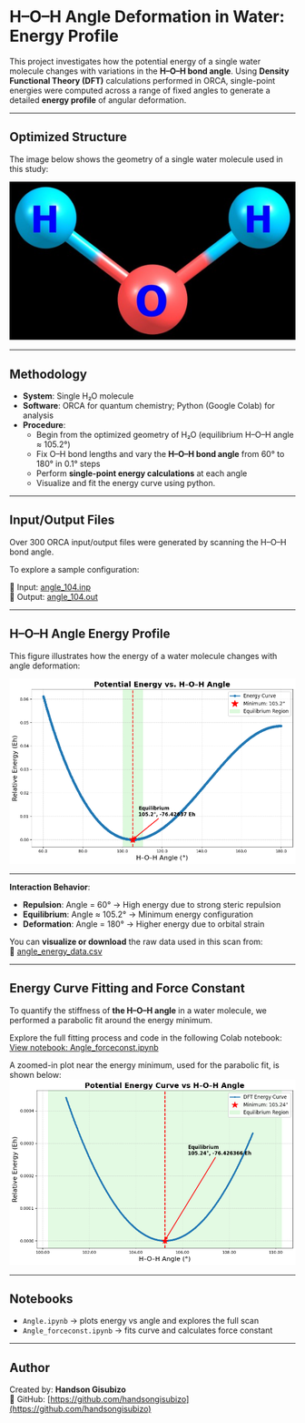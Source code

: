 # H–O–H Angle Deformation in Water: Energy Profile

This project investigates how the potential energy of a single water molecule changes with variations in the **H–O–H bond angle**. Using **Density Functional Theory (DFT)** calculations performed in ORCA, single-point energies were computed across a range of fixed angles to generate a detailed **energy profile** of angular deformation.

---

## Optimized Structure

The image below shows the geometry of a single water molecule used in this study:

![Optimized Water](./water.jpg)

---

## Methodology

- **System**: Single H₂O molecule  
- **Software**: ORCA for quantum chemistry; Python (Google Colab) for analysis  
- **Procedure**:
  - Begin from the optimized geometry of H₂O (equilibrium H–O–H angle ≈ 105.2°)
  - Fix O–H bond lengths and vary the **H–O–H bond angle** from 60° to 180° in 0.1° steps
  - Perform **single-point energy calculations** at each angle
  - Visualize and fit the energy curve using python.
 
---

## Input/Output Files
Over 300 ORCA input/output files were generated by scanning the H–O–H bond angle.

To explore a sample configuration:

🔹 Input:  [angle_104.inp](./angle_104.inp)  
🔹 Output: [angle_104.out](./angle_104.out)


---

## H–O–H Angle Energy Profile

This figure illustrates how the energy of a water molecule changes with angle deformation:

![H–O–H Energy Curve](./energy_curve.png)

---

**Interaction Behavior**:
- **Repulsion**: Angle = 60° → High energy due to strong steric repulsion  
- **Equilibrium**: Angle ≈ 105.2° → Minimum energy configuration  
- **Deformation**: Angle = 180° → Higher energy due to orbital strain  

You can **visualize or download** the raw data used in this scan from:  
📎 [angle_energy_data.csv](./angle_energy_data.csv)

---

## Energy Curve Fitting and Force Constant

To quantify the stiffness of **the H–O–H angle** in a water molecule, we performed a parabolic fit around the energy minimum.

Explore the full fitting process and code in the following Colab notebook:
 [View notebook: Angle_forceconst.ipynb](./Angle_forceconst.ipynb)

A zoomed-in plot near the energy minimum, used for the parabolic fit, is shown below:
![Parabolic Fit (near minimum)](./Parabolic_fits_near_minimum.png)

---

## Notebooks

-  `Angle.ipynb` → plots energy vs angle and explores the full scan  
-  `Angle_forceconst.ipynb` → fits curve and calculates force constant

---

## Author

Created by: **Handson Gisubizo**  
🔗 GitHub: [https://github.com/handsongisubizo](https://github.com/handsongisubizo)
